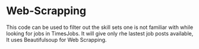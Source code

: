 # Web-Scrapping
This code can be used to filter out the skill sets one is not familiar with while looking for jobs in TimesJobs. It will give only rhe lastest job posts available,
It uses Beautifulsoup for Web Scrapping.
